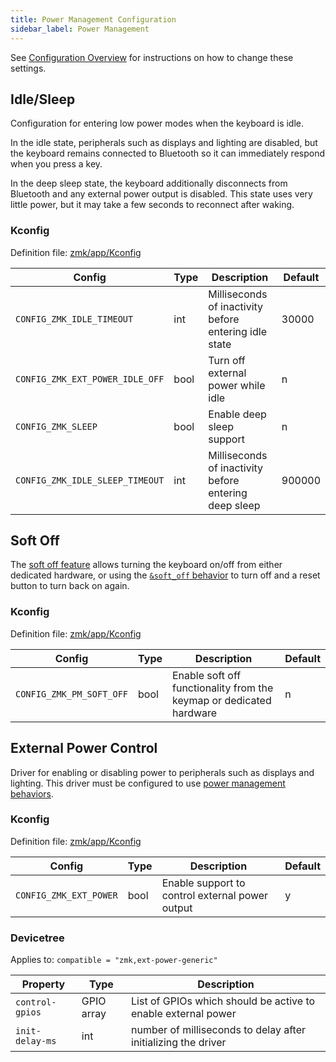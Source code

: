 ```yaml
---
title: Power Management Configuration
sidebar_label: Power Management
---
```


See [Configuration Overview](index.md) for instructions on how to
change these settings.

## Idle/Sleep

Configuration for entering low power modes when the keyboard is idle.

In the idle state, peripherals such as displays and lighting are disabled, but the keyboard remains connected to Bluetooth so it can immediately respond when you press a key.

In the deep sleep state, the keyboard additionally disconnects from Bluetooth and any external power output is disabled. This state uses very little power, but it may take a few seconds to reconnect after waking.

### Kconfig

Definition file: [zmk/app/Kconfig](https://github.com/zmkfirmware/zmk/blob/main/app/Kconfig)

| Config                          | Type | Description                                           | Default |
| ------------------------------- | ---- | ----------------------------------------------------- | ------- |
| `CONFIG_ZMK_IDLE_TIMEOUT`       | int  | Milliseconds of inactivity before entering idle state | 30000   |
| `CONFIG_ZMK_EXT_POWER_IDLE_OFF` | bool | Turn off external power while idle                    | n       |
| `CONFIG_ZMK_SLEEP`              | bool | Enable deep sleep support                             | n       |
| `CONFIG_ZMK_IDLE_SLEEP_TIMEOUT` | int  | Milliseconds of inactivity before entering deep sleep | 900000  |

## Soft Off

The [soft off feature](../features/soft-off.md) allows turning the keyboard on/off from either dedicated hardware, or using the [`&soft_off` behavior](../behaviors/soft-off.md) to turn off and a reset button to turn back on again.

### Kconfig

Definition file: [zmk/app/Kconfig](https://github.com/zmkfirmware/zmk/blob/main/app/Kconfig)

| Config                   | Type | Description                                                         | Default |
| ------------------------ | ---- | ------------------------------------------------------------------- | ------- |
| `CONFIG_ZMK_PM_SOFT_OFF` | bool | Enable soft off functionality from the keymap or dedicated hardware | n       |

## External Power Control

Driver for enabling or disabling power to peripherals such as displays and lighting. This driver must be configured to use [power management behaviors](../behaviors/power.md).

### Kconfig

Definition file: [zmk/app/Kconfig](https://github.com/zmkfirmware/zmk/blob/main/app/Kconfig)

| Config                 | Type | Description                                     | Default |
| ---------------------- | ---- | ----------------------------------------------- | ------- |
| `CONFIG_ZMK_EXT_POWER` | bool | Enable support to control external power output | y       |

### Devicetree

Applies to: `compatible = "zmk,ext-power-generic"`

| Property        | Type       | Description                                                   |
| --------------- | ---------- | ------------------------------------------------------------- |
| `control-gpios` | GPIO array | List of GPIOs which should be active to enable external power |
| `init-delay-ms` | int        | number of milliseconds to delay after initializing the driver |
